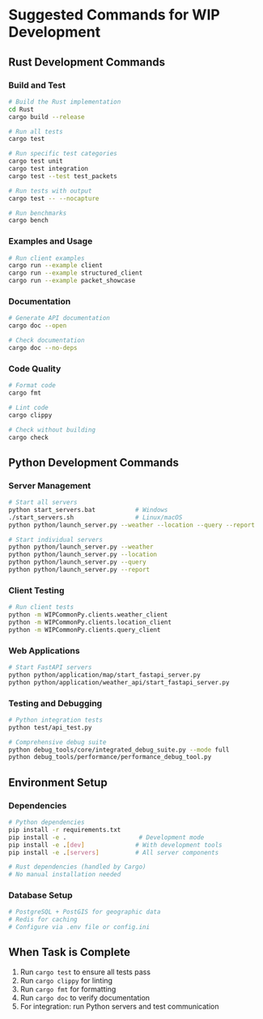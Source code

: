 # Suggested Commands for WIP Development

## Rust Development Commands

### Build and Test
```bash
# Build the Rust implementation
cd Rust
cargo build --release

# Run all tests
cargo test

# Run specific test categories
cargo test unit
cargo test integration
cargo test --test test_packets

# Run tests with output
cargo test -- --nocapture

# Run benchmarks
cargo bench
```

### Examples and Usage
```bash
# Run client examples
cargo run --example client
cargo run --example structured_client
cargo run --example packet_showcase
```

### Documentation
```bash
# Generate API documentation
cargo doc --open

# Check documentation
cargo doc --no-deps
```

### Code Quality
```bash
# Format code
cargo fmt

# Lint code
cargo clippy

# Check without building
cargo check
```

## Python Development Commands

### Server Management
```bash
# Start all servers
python start_servers.bat           # Windows
./start_servers.sh                 # Linux/macOS
python python/launch_server.py --weather --location --query --report

# Start individual servers
python python/launch_server.py --weather
python python/launch_server.py --location  
python python/launch_server.py --query
python python/launch_server.py --report
```

### Client Testing
```bash
# Run client tests
python -m WIPCommonPy.clients.weather_client
python -m WIPCommonPy.clients.location_client
python -m WIPCommonPy.clients.query_client
```

### Web Applications
```bash
# Start FastAPI servers
python python/application/map/start_fastapi_server.py
python python/application/weather_api/start_fastapi_server.py
```

### Testing and Debugging
```bash
# Python integration tests
python test/api_test.py

# Comprehensive debug suite
python debug_tools/core/integrated_debug_suite.py --mode full
python debug_tools/performance/performance_debug_tool.py
```

## Environment Setup

### Dependencies
```bash
# Python dependencies
pip install -r requirements.txt
pip install -e .                    # Development mode
pip install -e .[dev]              # With development tools
pip install -e .[servers]          # All server components

# Rust dependencies (handled by Cargo)
# No manual installation needed
```

### Database Setup
```bash
# PostgreSQL + PostGIS for geographic data
# Redis for caching
# Configure via .env file or config.ini
```

## When Task is Complete
1. Run `cargo test` to ensure all tests pass
2. Run `cargo clippy` for linting
3. Run `cargo fmt` for formatting
4. Run `cargo doc` to verify documentation
5. For integration: run Python servers and test communication